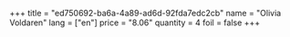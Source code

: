+++
title = "ed750692-ba6a-4a89-ad6d-92fda7edc2cb"
name = "Olivia Voldaren"
lang = ["en"]
price = "8.06"
quantity = 4
foil = false
+++
